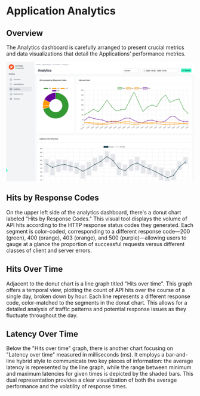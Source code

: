 # Application Analytics

<head>
  <meta name="guidename" content="API Management"/>
  <meta name="context" content="GUID-80ef3de1-9e42-4959-b43c-390967895d3e"/>
</head>

## Overview

The Analytics dashboard is carefully arranged to present crucial metrics and data visualizations that detail the Applications’ performance metrics. 

![Administration Portal - Applications - Analytics](../Images/img-cp-admin_portal_applications_analytics.png)

## Hits by Response Codes

On the upper left side of the analytics dashboard, there's a donut chart labeled "Hits by Response Codes." This visual tool displays the volume of API hits according to the HTTP response status codes they generated. Each segment is color-coded, corresponding to a different response code—200 (green), 400 (orange), 403 (orange), and 500 (purple)—allowing users to gauge at a glance the proportion of successful requests versus different classes of client and server errors.

## Hits Over Time

Adjacent to the donut chart is a line graph titled "Hits over time". This graph offers a temporal view, plotting the count of API hits over the course of a single day, broken down by hour. Each line represents a different response code, color-matched to the segments in the donut chart. This allows for a detailed analysis of traffic patterns and potential response issues as they fluctuate throughout the day.

## Latency Over Time

Below the "Hits over time" graph, there is another chart focusing on "Latency over time" measured in milliseconds (ms). It employs a bar-and-line hybrid style to communicate two key pieces of information: the average latency is represented by the line graph, while the range between minimum and maximum latencies for given times is depicted by the shaded bars. This dual representation provides a clear visualization of both the average performance and the volatility of response times.

 

 